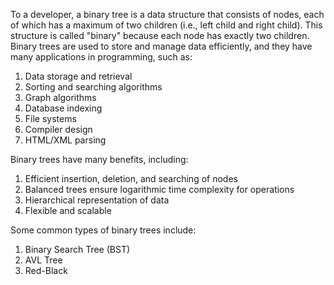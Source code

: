 To a developer, a binary tree is a data structure that consists of nodes, each of which has a maximum of two children (i.e., left child and right child). This structure is called "binary" because each node has exactly two children. Binary trees are used to store and manage data efficiently, and they have many applications in programming, such as:

1. Data storage and retrieval
2. Sorting and searching algorithms
3. Graph algorithms
4. Database indexing
5. File systems
6. Compiler design
7. HTML/XML parsing

Binary trees have many benefits, including:

1. Efficient insertion, deletion, and searching of nodes
2. Balanced trees ensure logarithmic time complexity for operations
3. Hierarchical representation of data
4. Flexible and scalable

Some common types of binary trees include:

1. Binary Search Tree (BST)
2. AVL Tree
3. Red-Black
